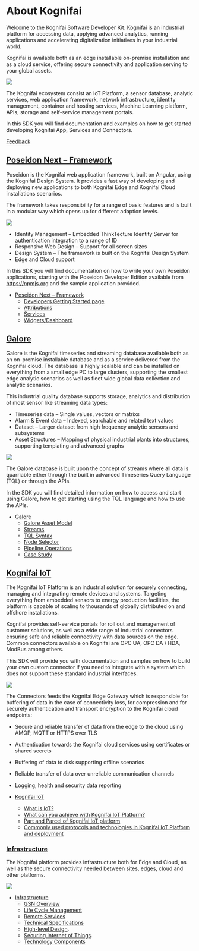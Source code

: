 

# About Kognifai                                                                            

Welcome to the Kognifai Software Developer Kit. Kognifai is an industrial platform for accessing data, applying advanced analytics, running applications and accelerating digitalization initiatives in your industrial world.

Kognifai is available both as an edge installable on-premise installation and as a cloud service, offering secure connectivity and application serving to your global assets.

![](https://github.com/kognifai/Kognifai/blob/master/.attachments/Kognifai.png)
 
The Kognifai ecosystem consist an IoT Platform, a sensor database, analytic services, web application framework, network infrastructure, identity management, container and hosting services, Machine Learning platform, APIs, storage and self-service management portals.

In this SDK you will find documentation and examples on how to get started developing Kognifai App, Services and Connectors.

 [Feedback](https://gitter.im/kognifai/Lobby)

## [Poseidon Next – Framework](https://github.com/kognifai/PoseidonNext-Framework/blob/master/README.md)

Poseidon is the Kognifai web application framework, built on Angular, using the Kognifai Design System. It provides a fast way of developing and deploying new applications to both Kognifai Edge and Kognifai Cloud installations scenarios.

The framework takes responsibility for a range of basic features and is built in a modular way which opens up for different adaption levels.

![](https://github.com/kognifai/Kognifai/blob/master/.attachments/Posedion.jpg)
 
* Identity Management – Embedded ThinkTecture Identity Server for authentication integration to a range of ID
*	Responsive Web Design – Support for all screen sizes
*	Design System – The framework is built on the Kognifai Design System
*	Edge and Cloud support

In this SDK you will find documentation on how to write your own Poseidon applications, starting with the Poseidon Developer Edition available from https://npmjs.org and the sample application provided.

-  [Poseidon Next – Framework](https://github.com/kognifai/PoseidonNext-Framework/blob/master/README.md) 
    - [Developers Getting Started page](https://github.com/kognifai/PoseidonNext-Framework/blob/master/Developers-Getting-Started.md)
    - [Attributions](https://github.com/kognifai/PoseidonNext-Framework/blob/master/KognifaiPoseidonNext-Attribution.pdf)
    - [Services](https://github.com/kognifai/PoseidonNext-Framework/blob/master/Services.md)
    - [Widgets/Dashboard](https://github.com/kognifai/PoseidonNext-Framework/blob/master/SDK-documentation/Dashboards/Creating-a-widget.md)
   
 ## [Galore](https://github.com/kognifai/Galore/blob/master/README.md)
 
Galore is the Kognifai timeseries and streaming database available both as an on-premise installable database and as a service delivered from the Kognifai cloud. The database is highly scalable and can be installed on everything from a small edge PC to large clusters, supporting the smallest edge analytic scenarios as well as fleet wide global data collection and analytic scenarios.

This industrial quality database supports storage, analytics and distribution of most sensor like streaming data types:

*	Timeseries data – Single values, vectors or matrixs
*	Alarm & Event data – Indexed, searchable and related text values
*	Dataset – Larger dataset from high frequency analytic sensors and subsystems
*	Asset Structures – Mapping of physical industrial plants into structures, supporting templating and advanced graphs

 ![](https://github.com/kognifai/Kognifai/blob/master/.attachments/Posedion_Graph.jpg)

The Galore database is built upon the concept of streams where all data is quarriable either through the built in advanced Timeseries Query Language (TQL) or through the APIs.

In the SDK you will find detailed information on how to access and start using Galore, how to get starting using the TQL language and how to use the APIs.
 -  [Galore](https://github.com/kognifai/Galore/blob/master/README.md)
      - [Galore Asset Model](https://github.com/kognifai/Galore/blob/master/SDK-documentation/TQL.md)
      - [Streams](https://github.com/kognifai/Galore/blob/master/SDK-documentation/streams.md)
      - [TQL Syntax](https://github.com/kognifai/Galore/blob/master/SDK-documentation/TQL%20Syntax.md)
      - [Node Selector](https://github.com/kognifai/Galore/blob/master/SDK-documentation/Node%20Selector.md) 
      - [Pipeline Operations](https://github.com/kognifai/Galore/blob/master/SDK-documentation/Pipeline%20Operations.md)
      - [Case Study](https://github.com/kognifai/Galore/blob/master/SDK-documentation/casestudy.md)

## [Kognifai IoT](https://github.com/kognifai/IoT)
The Kognifai IoT Platform is an industrial solution for securely connecting, managing and integrating remote devices and systems. Targeting everything from embedded sensors to energy production facilities, the platform is capable of scaling to thousands of globally distributed on and offshore installations.

Kognifai provides self-service portals for roll out and management of customer solutions, as well as a wide range of industrial connectors ensuring safe and reliable connectivity with data sources on the edge. Common connectors available on Kognifai are OPC UA, OPC DA / HDA, ModBus among others.

This SDK will provide you with documentation and samples on how to build your own custom connector if you need to integrate with a system which does not support these standard industrial interfaces.

 ![](https://github.com/kognifai/Kognifai/blob/master/.attachments/IoT.png)

The Connectors feeds the Kognifai Edge Gateway which is responsible for buffering of data in the case of connectivity loss, for compression and for securely authentication and transport encryption to the Kognifai cloud endpoints:

-	Secure and reliable transfer of data from the edge to the cloud using AMQP, MQTT or HTTPS over TLS
-	Authentication towards the Kognifai cloud services using certificates or shared secrets
-	Buffering of data to disk supporting offline scenarios
-	Reliable transfer of data over unreliable communication channels
-	Logging, health and security data reporting

 -  [Kognifai IoT](https://github.com/kognifai/IoT)
      - [What is IoT?](https://github.com/kognifai/IoT_Documentation/wiki#what-is-iot-)
      - [What can you achieve with Kognifai IoT Platform?](https://github.com/kognifai/IoT_Documentation/wiki#what-can-you-achieve-with-kognifai-iot-platform?)
      - [Part and Parcel of Kognifai IoT platform](https://github.com/kognifai/IoT_Documentation/wiki#what-can-you-achieve-with-kognifai-iot-platform) 
      - [Commonly used protocols and technologies in Kognifai IoT Platform and deployment](https://github.com/kognifai/IoT/blob/master/SDK%20Documentation/protocols%20and%20technologies.md)
 
### [Infrastructure](https://github.com/kognifai/Infrastructure/blob/master/README.md#infrastructure_documentation)

The Kognifai platform provides infrastructure both for Edge and Cloud, as well as the secure connectivity needed between sites, edges, cloud and other platforms.

![](https://github.com/kognifai/Kognifai/blob/master/.attachments/Infrastructure.jpg)
- [Infrastructure](https://github.com/kognifai/Infrastructure/blob/master/README.md#infrastructure_documentation)
    - [GSN Overview](https://github.com/kognifai/Infrastructure/edit/master/README.md)
    * [Life Cycle Management](https://github.com/kognifai/Infrastructure/blob/master/SDK-documentation/GSN%20Overview.md)
    * [Remote Services](https://github.com/kognifai/Infrastructure/blob/master/SDK-documentation/GSN%20Overview.md)
    * [Technical Specifications](https://github.com/kognifai/Infrastructure/blob/master/SDK-documentation/GSN%20Overview.md)
    - [High-level Design](https://github.com/kognifai/Infrastructure/blob/master/SDK-documentation/High-level%20Design.md).
    - [Securing Internet of Things](https://github.com/kognifai/Infrastructure/blob/master/SDK-documentation/Securing%20Internet%20of%20Things.md).
     * [Technology Components](https://github.com/kognifai/Infrastructure/blob/master/SDK-documentation/GSN%20Overview.md)
     
